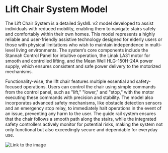 # Lift Chair System Model

The Lift Chair System is a detailed SysML v2 model developed to assist individuals with reduced mobility, enabling them to navigate stairs safely and comfortably within their own homes. This model represents a highly reliable and user-friendly assistive technology designed for elderly users or those with physical limitations who wish to maintain independence in multi-level living environments. The system’s core components include the Stannah Control Panel for intuitive operation, the Linak LA31 motor for smooth and controlled lifting, and the Mean Well HLG-150H-24A power supply, which ensures consistent and safe power delivery to the motorized mechanisms.

Functionality-wise, the lift chair features multiple essential and safety-focused operations. Users can control the chair using simple commands from the control panel, such as "lift," "lower," and "stop," with the motor executing these commands with precision and stability. The model also incorporates advanced safety mechanisms, like obstacle detection sensors and an emergency stop relay, to immediately halt operations in the event of an issue, preventing any harm to the user. The guide rail system ensures that the chair follows a smooth path along the stairs, while the integrated safety controllers actively monitor for potential risks, making the system not only functional but also exceedingly secure and dependable for everyday use.

![Link to the image](img.webp)
